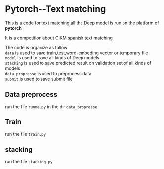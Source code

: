 # Pytorch--Text matching

This is a code for text matching,all the Deep model is run on the platform of **pytorch**

It is a competition about [CIKM spanish text matching](https://tianchi.aliyun.com/competition/introduction.htm?spm=5176.100066.0.0.7b7633afFVoLQR&raceId=231661)<br>



The code is organize as follow:<br>
`data` is used to save train,test,word-embeding vector or temporary file<br>
`model` is used to save all kinds of Deep models<br>
`stacking` is used to save predicted result on validation set of all kinds of models<br>
`data_propresse` is used to preprocess data<br>
`submit` is used to save submit file<br>

## Data preprocess
run the file `runme.py` in the dir `data_propresse`

## Train 
run the file `train.py` 

## stacking
run the file `stacking.py`
